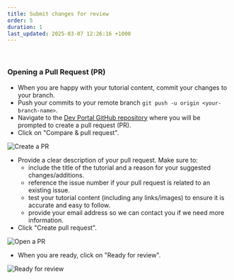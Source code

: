 ```yaml
---
title: Submit changes for review
order: 5
duration: 1
last_updated: 2025-03-07 12:26:16 +1000
---
```


<br>

### Opening a Pull Request (PR)
- When you are happy with your tutorial content, commit your changes to your branch.
- Push your commits to your remote branch `git push -u origin <your-branch-name>`.
- Navigate to the [Dev Portal GitHub repository](https://github.com/ausaccessfed/dev-portal) where you will be prompted to create a pull request (PR).
- Click on "Compare & pull request".

![Create a PR](/assets/images/how-to-write-a-tutorial/create-a-pr.png)

- Provide a clear description of your pull request. Make sure to:
  - include the title of the tutorial and a reason for your suggested changes/additions. 
  - reference the issue number if your pull request is related to an existing issue.
  - test your tutorial content (including any links/images) to ensure it is accurate and easy to follow.
  - provide your email address so we can contact you if we need more information.
- Click "Create pull request".

![Open a PR](/assets/images/how-to-write-a-tutorial/open-pr.png)

- When you are ready, click on "Ready for review".

![Ready for review](/assets/images/how-to-write-a-tutorial/ready-for-review.png)